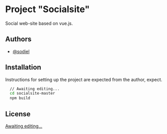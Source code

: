 
# Project "Socialsite"

Social web-site based on vue.js.


## Authors

- [@sodiel](https://www.github.com/sodiel)


## Installation

Instructions for setting up the project are expected from the author, expect.

```bash
  // Awaiting editing...
  cd socialsite-master
  npm build
```
    
## License

[Awaiting editing...]()

